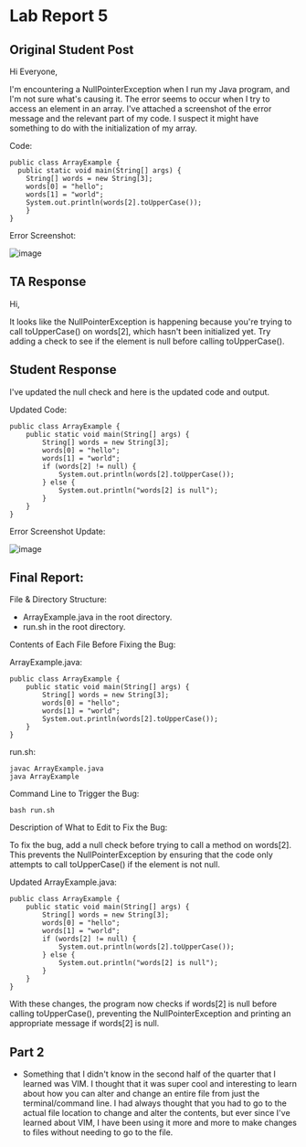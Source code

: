 # Lab Report 5


## Original Student Post

Hi Everyone,

I'm encountering a NullPointerException when I run my Java program, and I'm not sure what's causing it. The error seems to occur when I try to access an element in an array. 
I've attached a screenshot of the error message and the relevant part of my code. I suspect it might have something to do with the initialization of my array.

Code:
```
public class ArrayExample {
  public static void main(String[] args) {
    String[] words = new String[3];
    words[0] = "hello";
    words[1] = "world";
    System.out.println(words[2].toUpperCase());
    }
}
```
Error Screenshot:

![image](https://github.com/TallAverageTree/cse15l-lab-reports/assets/146666323/b054e9d0-dd22-48d9-9f18-cf23f295ee86)

## TA Response

Hi,

It looks like the NullPointerException is happening because you're trying to call toUpperCase() on words[2], which hasn't been initialized yet. Try adding a check to see if 
the element is null before calling toUpperCase().

## Student Response

I've updated the null check and here is the updated code and output.

Updated Code:
```
public class ArrayExample {
    public static void main(String[] args) {
        String[] words = new String[3];
        words[0] = "hello";
        words[1] = "world";
        if (words[2] != null) {
            System.out.println(words[2].toUpperCase());
        } else {
            System.out.println("words[2] is null");
        }
    }
}
```
Error Screenshot Update:

![image](https://github.com/TallAverageTree/cse15l-lab-reports/assets/146666323/ec8620dc-dc73-4917-912c-b958ad6a8878)

## Final Report:

File & Directory Structure:

- ArrayExample.java in the root directory.
- run.sh in the root directory.

Contents of Each File Before Fixing the Bug:

ArrayExample.java:
```
public class ArrayExample {
    public static void main(String[] args) {
        String[] words = new String[3];
        words[0] = "hello";
        words[1] = "world";
        System.out.println(words[2].toUpperCase());
    }
}
```
run.sh:
```
javac ArrayExample.java
java ArrayExample
```
Command Line to Trigger the Bug:
```
bash run.sh
```
Description of What to Edit to Fix the Bug:

To fix the bug, add a null check before trying to call a method on words[2]. This prevents the NullPointerException by ensuring 
that the code only attempts to call toUpperCase() if the element is not null.

Updated ArrayExample.java:
```
public class ArrayExample {
    public static void main(String[] args) {
        String[] words = new String[3];
        words[0] = "hello";
        words[1] = "world";
        if (words[2] != null) {
            System.out.println(words[2].toUpperCase());
        } else {
            System.out.println("words[2] is null");
        }
    }
}
```

With these changes, the program now checks if words[2] is null before calling toUpperCase(), preventing the NullPointerException and printing an appropriate message if words[2] is null.

## Part 2
- Something that I didn't know in the second half of the quarter that I learned was VIM. I thought that it was super cool and interesting to learn about how you can alter and change an entire
  file from just the terminal/command line. I had always thought that you had to go to the actual file location to change and alter the contents, but ever since I've learned about VIM, I have
  been using it more and more to make changes to files without needing to go to the file. 
